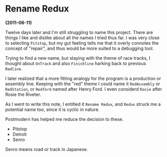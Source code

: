 # Rename Redux

**(2011-06-11)**

Twelve days later and I'm still struggling to name this project.
There are things I like and dislike about all the names I tried
thus far. I was very close to selecting `Pitstop`, but my gut
feeling tells me that it overly connotes the concept of "repair",
and thus would be more suited to a debugging tool.

Trying to find a new name, but staying with the theme of race tracks,
I thought about `OnTrack` and also `Finishline` harking back to previous
`Redline`.

I later realized that a more fitting analogy for the program
is a production or assembly line. Keeping with the "red" theme
I could name it `RedAssembly` or `RedStation`, or `Redford` named
after Henry Ford. I even considerd `Rosie` after Rosie the Riveter.

As I went to write this note, I entitled it `Rename Redux`, 
and `Redux` struck me a potential name too, since it is cyclic
in nature.

Postmodern has helped me reduce the decision to these.

* Pitstop
* Detroit
* Senro

Senro means road or track in Japanese.

